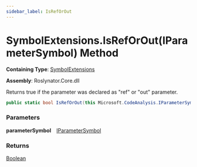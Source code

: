 ```yaml
---
sidebar_label: IsRefOrOut
---
```


# SymbolExtensions\.IsRefOrOut\(IParameterSymbol\) Method

**Containing Type**: [SymbolExtensions](../index.md)

**Assembly**: Roslynator\.Core\.dll

  
Returns true if the parameter was declared as "ref" or "out" parameter\.

```csharp
public static bool IsRefOrOut(this Microsoft.CodeAnalysis.IParameterSymbol parameterSymbol)
```

### Parameters

**parameterSymbol** &ensp; [IParameterSymbol](https://docs.microsoft.com/en-us/dotnet/api/microsoft.codeanalysis.iparametersymbol)

### Returns

[Boolean](https://docs.microsoft.com/en-us/dotnet/api/system.boolean)

